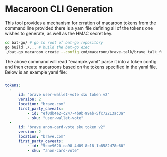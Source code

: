 # Macaroon CLI Generation

This tool provides a mechanism for creation of macaroon tokens from the command line
provided there is a yaml file defining all of the tokens one wishes to generate, as
well as the HMAC secret key.

```bash
cd bat-go/ # go to root of bat-go repository
go build ./... # build the bat-go exec
./bat-go macaroon create --config cmd/macaroon/brave-talk/brave_talk_free_dev.yaml --secret secret
```

The above command will read "example.yaml" parse it into a token config and then create
macaroons based on the tokens specified in the yaml file.  Below is an example yaml file:

```yaml
---
tokens:
  - 
      id: "brave user-wallet-vote sku token v2"
      version: 2
      location: "brave.com"
      first_party_caveats:
          - id: "ef0db4e2-c247-4b9b-99ab-5fc72213ac3a"
          - sku: "user-wallet-vote"
  - 
      id: "brave anon-card-vote sku token v2"
      version: 2
      location: "brave.com"
      first_party_caveats:
          - id: "5cbe9620-ca98-4d09-8c18-1b8582d78e60"
          - sku: "anon-card-vote"
```
